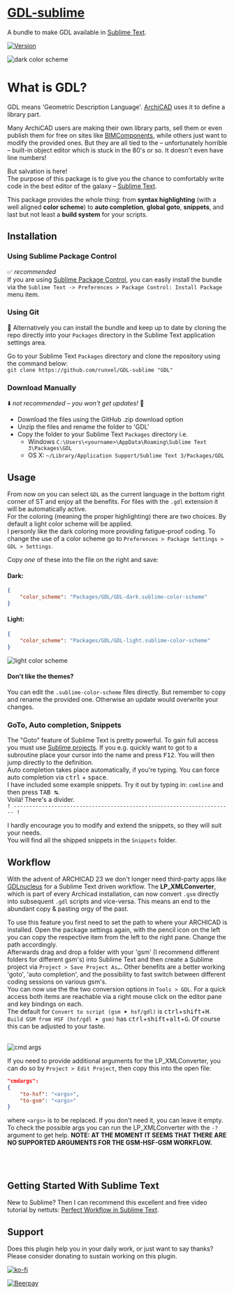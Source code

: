 # [GDL-sublime](https://github.com/runxel/GDL-sublime)
A bundle to make GDL available in [Sublime Text](http://www.sublimetext.com/).

[![Version](https://img.shields.io/github/release/runxel/GDL-sublime.svg?style=flat-square)](https://github.com/runxel/GDL-sublime/releases/latest)

![dark color scheme](https://i.imgur.com/OEurk9A.png)  

# What is GDL?
GDL means 'Geometric Description Language'. [ArchiCAD](http://www.graphisoft.com/) uses it to define a library part.

Many ArchiCAD users are making their own library parts, sell them or even publish them for free on sites like [BIMComponents](https://bimcomponents.com/), while others just want to modify the provided ones. But they are all tied to the – unfortunately horrible – built-in object editor which is stuck in the 80's or so. It doesn't even have line numbers!

But salvation is here!  
The purpose of this package is to give you the chance to comfortably write code in the best editor of the galaxy – [Sublime Text](https://www.sublimetext.com/).

This package provides the whole thing: from **syntax highlighting** (with a well aligned **color scheme**) to **auto completion**, **global goto**, **snippets**, and last but not least a **build system** for your scripts.

## Installation

### Using Sublime Package Control
:white_check_mark: _recommended_  
If you are using [Sublime Package Control](http://wbond.net/sublime_packages/package_control), you can easily install the bundle via the `Sublime Text -> Preferences > Package Control: Install Package` menu item.

### Using Git
:robot: Alternatively you can install the bundle and keep up to date by cloning the repo directly into your `Packages` directory in the Sublime Text application settings area.

Go to your Sublime Text `Packages` directory and clone the repository using the command below:  
`git clone https://github.com/runxel/GDL-sublime "GDL"`

### Download Manually
:arrow_down: _not recommended – you won't get updates!_ :rotating_light:  
- Download the files using the GitHub .zip download option
- Unzip the files and rename the folder to 'GDL'
- Copy the folder to your Sublime Text `Packages` directory i.e. 
  - Windows `C:\Users\<yourname>\AppData\Roaming\Sublime Text 3\Packages\GDL`
  - OS X: `~/Library/Application Support/Sublime Text 3/Packages/GDL`

## Usage
From now on you can select `GDL` as the current language in the bottom right corner of ST and enjoy all the benefits. For files with the `.gdl` extension it will be automatically active.  
For the coloring (meaning the proper highlighting) there are two choices. By default a light color scheme will be applied.  
I personly like the dark coloring more providing fatigue-proof coding. To change the use of a color scheme go to `Preferences > Package Settings > GDL > Settings`.  

Copy _one_ of these into the file on the right and save:

#### **Dark:**
```json
{  
	"color_scheme": "Packages/GDL/GDL-dark.sublime-color-scheme"  
}
```

#### **Light:**
```json
{  
	"color_scheme": "Packages/GDL/GDL-light.sublime-color-scheme"  
}
```
![light color scheme](https://i.imgur.com/OQx2IF2.png)  

#### Don't like the themes?
You can edit the `.sublime-color-scheme` files directly. But remember to copy and rename the provided one. Otherwise an update would overwrite your changes.

### GoTo, Auto completion, Snippets
The "Goto" feature of Sublime Text is pretty powerful. To gain full access you must use [Sublime projects](#workflow). If you e.g. quickly want to got to a subroutine place your cursor into the name and press <kbd>F12</kbd>. You will then jump directly to the definition.  
Auto completion takes place automatically, if you're typing. You can force auto completion via <kbd>ctrl</kbd> + <kbd>space</kbd>.  
I have included some example snippets. Try it out by typing in: `comline` and then press <kbd>TAB ↹</kbd>.  
Voilá! There's a divider.  
`! ---------------------------------------------------------------------- !`

I hardly encourage you to modify and extend the snippets, so they will suit your needs.  
You will find all the shipped snippets in the `Snippets` folder.

## Workflow
With the advent of ARCHICAD 23 we don't longer need third-party apps like [GDLnucleus](http://www.opengdl.org/Default.aspx?tabid=9748) for a Sublime Text driven workflow. The **LP_XMLConverter**, which is part of every Archicad installation, can now convert `.gsm` directly into subsequent `.gdl` scripts and vice-versa. This means an end to the abundant copy & pasting orgy of the past.  

To use this feature you first need to set the path to where your ARCHICAD is installed. Open the package settings again, with the pencil icon on the left you can copy the respective item from the left to the right pane. Change the path accordingly.  
Afterwards drag and drop a folder with your 'gsm' (I recommend different folders for different gsm's) into Sublime Text and then create a Sublime project via `Project > Save Project As…`. Other benefits are a better working 'goto', 'auto completion', and the possibility to fast switch between different coding sessions on various gsm's.  
You can now use the the two conversion options in `Tools > GDL`. For a quick access both items are reachable via a right mouse click on the editor pane and key bindings on each.  
The default for `Convert to script (gsm ⯈ hsf/gdl)` is <kbd>ctrl</kbd>+<kbd>shift</kbd>+<kbd>H</kbd>. `Build GSM from HSF (hsf/gdl ⯈ gsm)` has <kbd>ctrl</kbd>+<kbd>shift</kbd>+<kbd>alt</kbd>+<kbd>G</kbd>. Of course this can be adjusted to your taste.  

&nbsp;  
![cmd args](https://i.imgur.com/HDiunZe.png)
&nbsp;  

If you need to provide additional arguments for the LP_XMLConverter, you can do so by `Project > Edit Project`, then copy this into the open file:
```json
"cmdargs":
{
    "to-hsf": "<args>",
    "to-gsm": "<args>"
}
```
where `<args>` is to be replaced. If you don't need it, you can leave it empty. To check the possible args you can run the LP_XMLConverter with the `-?` argument to get help. **NOTE: AT THE MOMENT IT SEEMS THAT THERE ARE NO SUPPORTED ARGUMENTS FOR THE GSM-HSF-GSM WORKFLOW.**

&nbsp;  
&nbsp;  

## Getting Started With Sublime Text
New to Sublime? Then I can recommend this excellent and free video tutorial by nettuts: [Perfect Workflow in Sublime Text](http://net.tutsplus.com/articles/news/perfect-workflow-in-sublime-text-free-course/).

## Support
Does this plugin help you in your daily work, or just want to say thanks?  
Please consider donating to sustain working on this plugin.

[![ko-fi](https://www.ko-fi.com/img/githubbutton_sm.svg)](https://ko-fi.com/Y8Y5VOOM)

[![Beerpay](https://beerpay.io/runxel/GDL-sublime/badge.svg?style=beer-square)](https://beerpay.io/runxel/GDL-sublime)
